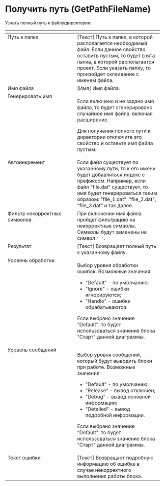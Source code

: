 # Получить путь (GetPathFileName)

Узнать полный путь к файлу/директории.

<table data-header-hidden><thead><tr><th width="247" valign="top"></th><th width="302" valign="top"></th></tr></thead><tbody><tr><td valign="top">Путь к папке</td><td valign="top">[Текст] Путь к папке, в которой располагается необходимый файл. Если данное свойство оставить пустым, то будет взята папка, в которой располагается проект. Если указать папку, то произойдет склеивание с именем файла.</td></tr><tr><td valign="top">Имя файла</td><td valign="top">[Имя] Имя файла.</td></tr><tr><td valign="top">Генерировать имя</td><td valign="top"><p>Если включено и не задано имя файла, то будет сгенерировано случайное имя файла, включая расширение. </p><p></p><p>Для получения полного пути к директории отключите это свойство и оставьте имя файла пустым.</p></td></tr><tr><td valign="top">Автоинкремент</td><td valign="top">Если файл существует по указанному пути, то к его имени будет добавляться индекс с префиксом. Например, если файл "file.dat" существует, то имя будет генерироваться таким образом: "file_1.dat",  "file_2.dat",  "file_3.dat" и так далее.</td></tr><tr><td valign="top">Фильтр некорректных символов</td><td valign="top">При включении имя файла пройдет фильтрацию на некорректные символы. Символы будут заменены на символ <code>'_'</code>.</td></tr><tr><td valign="top">Результат</td><td valign="top">[Текст] Возвращает полный путь к указанному файлу.</td></tr><tr><td valign="top">Уровень обработки</td><td valign="top"><p>Выбор уровня обработки ошибок. Возможные значения: </p><ul><li>"Default" - по умолчанию; </li><li>"Ignore" - ошибки игнорируются; </li><li>"Handle" - ошибки обрабатываются. </li></ul><p>Если выбрано значение "Default", то будет использоваться значение блока "Старт" данной диаграммы.</p></td></tr><tr><td valign="top">Уровень сообщений</td><td valign="top"><p>Выбор уровня сообщений, который будут выводить блоки при работе. Возможные значения: </p><ul><li>"Default" - по умолчанию; </li><li>"Release" - вывод отключен; </li><li>"Debug" - вывод основной информации; </li><li>"Detailed" - вывод подробной информации. </li></ul><p>Если выбрано значение "Default", то будет использоваться значение блока "Старт" данной диаграммы.</p></td></tr><tr><td valign="top">Текст ошибки</td><td valign="top">[Текст] Возвращает подробную информацию об ошибке в случае некорректного выполнения работы блока.</td></tr></tbody></table>
